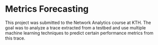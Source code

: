 # Metrics Forecasting

This project was submitted to the Network Analytics course at KTH. 
The goal was to analyze a trace extracted from a testbed and use multiple machine learning techniques to predict certain performance metrics from this trace. 
